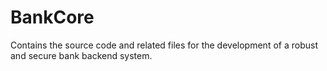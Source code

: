 # BankCore
Contains the source code and related files for the development of a robust and secure bank backend system.

